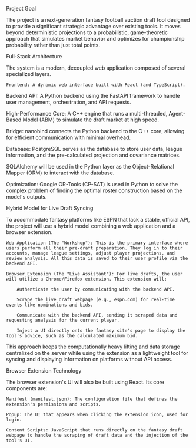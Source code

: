 Project Goal

The project is a next-generation fantasy football auction draft tool designed to provide a significant strategic advantage over existing tools. It moves beyond deterministic projections to a probabilistic, game-theoretic approach that simulates market behavior and optimizes for championship probability rather than just total points.

Full-Stack Architecture

The system is a modern, decoupled web application composed of several specialized layers.

    Frontend: A dynamic web interface built with React (and TypeScript).

Backend API: A Python backend using the FastAPI framework to handle user management, orchestration, and API requests.

High-Performance Core: A C++ engine that runs a multi-threaded, Agent-Based Model (ABM) to simulate the draft market at high speed.

Bridge: nanobind connects the Python backend to the C++ core, allowing for efficient communication with minimal overhead.

Database: PostgreSQL serves as the database to store user data, league information, and the pre-calculated projection and covariance matrices. 

SQLAlchemy will be used in the Python layer as the Object-Relational Mapper (ORM) to interact with the database.

Optimization: Google OR-Tools (CP-SAT) is used in Python to solve the complex problem of finding the optimal roster construction based on the model's outputs.

Hybrid Model for Live Draft Syncing

To accommodate fantasy platforms like ESPN that lack a stable, official API, the project will use a hybrid model combining a web application and a browser extension.

    Web Application (The "Workshop"): This is the primary interface where users perform all their pre-draft preparation. They log in to their accounts, manage league settings, adjust player projections, and review analysis. All this data is saved to their user profile via the backend API.

    Browser Extension (The "Live Assistant"): For live drafts, the user will utilize a Chrome/Firefox extension. This extension will:

        Authenticate the user by communicating with the backend API.

        Scrape the live draft webpage (e.g., espn.com) for real-time events like nominations and bids.

        Communicate with the backend API, sending it scraped data and requesting analysis for the current player.

        Inject a UI directly onto the fantasy site's page to display the tool's advice, such as the calculated maximum bid.

This approach keeps the computationally heavy lifting and data storage centralized on the server while using the extension as a lightweight tool for syncing and displaying information on platforms without API access.

Browser Extension Technology

The browser extension's UI will also be built using React. Its core components are:

    Manifest (manifest.json): The configuration file that defines the extension's permissions and scripts.

    Popup: The UI that appears when clicking the extension icon, used for login.

    Content Scripts: JavaScript that runs directly on the fantasy draft webpage to handle the scraping of draft data and the injection of the tool's UI.